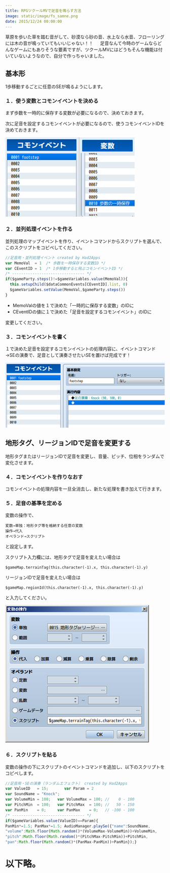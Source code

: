 ```yaml
---
title: RPGツクールMVで足音を鳴らす方法
image: static/image/fs_samne.png
date: 2015/12/24 00:00:00
---
```

草原を歩いた草を踏む音がして、砂漠なら砂の音、水上なら水音、フローリングには木の音が鳴っていてもいいじゃない！！
　
足音なんて今時のゲームならどんなゲームにもありそうな要素ですが、ツクールMVにはどうもそんな機能は付いていないようなので、自分で作っちゃいました。

## 基本形
1歩移動するごとに任意のSEが鳴るようにします。

### １．使う変数とコモンイベントを決める
まず歩数を一時的に保存する変数が必要になるので、決めておきます。

次に足音を設定するコモンイベントが必要になるので、使うコモンイベントIDを決めておきます。

![_](static/image/fs_1.png)

### ２．並列処理イベントを作る
並列処理のマップイベントを作り、イベントコマンドからスクリプトを選んで、このスクリプトをコピペしてください。

```js
//足音用・並列処理イベント created by Had2Apps
var MemoVal  = 1  /* 歩数を一時保存する変数ID */
var CEventID = 1  /* 1歩移動すると飛ぶコモンイベントID */
/* -------------------------------- */
if($gameParty.steps()!=$gameVariables.value(MemoVal)){
  this.setupChild($dataCommonEvents[CEventID].list, 0)
  $gameVariables.setValue(MemoVal,$gameParty.steps())
}
```

- MemoValの値を１で決めた「一時的に保存する変数」のIDに
- CEventIDの値に１で決めた「足音を設定するコモンイベント」のIDに

変更してください。

### ３．コモンイベントを書く
１で決めた足音を設定するコモンイベントの処理内容に、イベントコマンド→SEの演奏で、足音として演奏させたいSEを置けば完成です！

![_](static/image/fs_3.png)

## 地形タグ、リージョンIDで足音を変更する
地形タグまたはリージョンIDで足音を変更し、音量、ピッチ、位相をランダムで変化させます。

### ４．コモンイベントを作りなおす
コモンイベントの処理内容を一旦全消去し、新たな処理を書き加えて行きます。

### ５．足音の基準を定める
変数の操作で、
```
変数→単独：地形タグ等を格納する任意の変数
操作→代入
オペランド→スクリプト
```
と設定します。

スクリプト入力欄には、地形タグで足音を変えたい場合は
```
$gameMap.terrainTag(this.character(-1).x, this.character(-1).y)
```
リージョンIDで足音を変えたい場合は
```
$gameMap.regionId(this.character(-1).x, this.character(-1).y)
```
と入力してください。

![_](static/image/fs_5.png)

### ６．スクリプトを貼る
変数の操作の下にスクリプトのイベントコマンドを追加し、以下のスクリプトをコピペします。

```js
//足音用・SEの演奏（ランダムエフェクト） created by Had2Apps
var ValueID   = 15;       var Param = 2
var SoundName = "Knock";
var VolumeMin = 100;   var VolumeMax = 100; //    0 - 100
var PitchMin  = 100;   var PitchMax  = 100; //   50 - 150
var PanMin    = 0;     var PanMax    = 0;   // -100 - 100
/* -------------------------------- */
if($gameVariables.value(ValueID)==Param){
PanMin*=1.5; PanMax*=1.5; AudioManager.playSe({"name":SoundName,
"volume":Math.floor(Math.random()*(VolumeMax-VolumeMin))+VolumeMin,
"pitch":Math.floor(Math.random()*(PitchMax-PitchMin))+PitchMin,
"pan":Math.floor(Math.random()*(PanMax-PanMin))+PanMin});}
```

# 以下略。